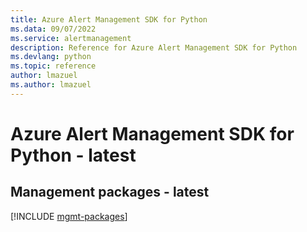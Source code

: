 ```yaml
---
title: Azure Alert Management SDK for Python
ms.data: 09/07/2022
ms.service: alertmanagement
description: Reference for Azure Alert Management SDK for Python
ms.devlang: python
ms.topic: reference
author: lmazuel
ms.author: lmazuel
---
```

# Azure Alert Management SDK for Python - latest

## Management packages - latest
[!INCLUDE [mgmt-packages](alert-management-mgmt-index.md)]